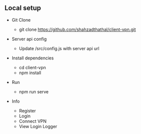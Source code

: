 ## Local setup

- Git Clone
  - git clone https://github.com/shahzadthathal/client-vpn.git

- Server api config
    - Update  /src/config.js with server api url

- Install dependencies
  - cd client-vpn
  - npm install

- Run
  - npm run serve

- Info
  - Register
  - Login
  - Connect VPN
  - View Login Logger
